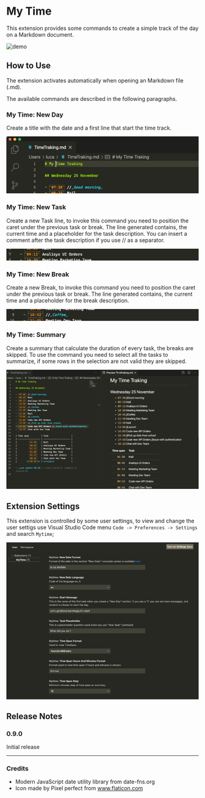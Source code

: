 # My Time

This extension provides some commands to create a simple track of the day on a Markdown document.

![demo](demo/mytime-summary.gif)

## How to Use

The extension activates automatically when opening an Markdown file (.md).

The available commands are described in the following paragraphs.

### My Time: New Day

Create a title with the date and a first line that start the time track.

![NewDay](demo/mytime-newday.png)

### My Time: New Task

Create a new Task line, to invoke this command you need to position the caret under the previous task or break. The line generated contains, the current time
and a placeholder for the task description. You can insert a comment after the task description if you use // as a separator.

![NewTask](demo/mytime-task.png)

### My Time: New Break

Create a new Break, to invoke this command you need to position the caret under the previous task or break. The line generated contains, the current time and a placeholder for the break description.

![NewBreak](demo/mytime-break.png)

### My Time: Summary

Create a summary that calculate the duration of every task, the breaks are skipped.
To use the command you need to select all the tasks to summarize, if some rows in the selection are not valid they are skipped.

![NewBreak](demo/mytime-summary-split.png)

## Extension Settings

This extension is controlled by some user settings, to view and change the user settigs use Visual Studio Code menu `Code -> Preferences -> Settings` and search `Mytime`;

![NewBreak](demo/mytime-settings.png)

## Release Notes

### 0.9.0

Initial release

------------------------------------------------------------------------------------------------------

### Credits

* Modern JavaScript date utility library from date-fns.org
* Icon made by Pixel perfect from www.flaticon.com
